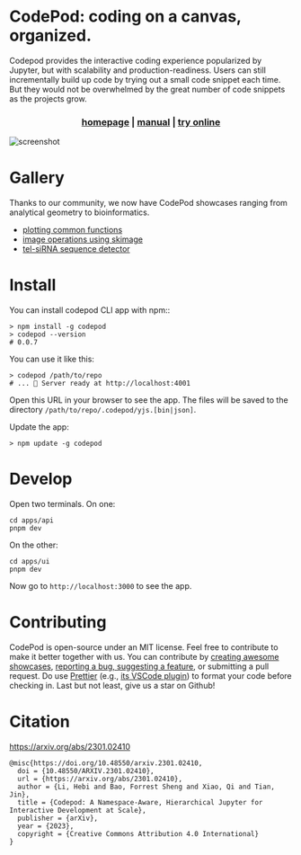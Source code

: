 # CodePod: coding on a canvas, organized.

Codepod provides the interactive coding experience popularized by Jupyter, but
with scalability and production-readiness. Users can still incrementally build
up code by trying out a small code snippet each time. But they would not be
overwhelmed by the great number of code snippets as the projects grow.

<div align="center"><h3><a href="https://codepod.io" target="_blank"> homepage</a> | 
  <a href="https://codepod.io/docs/manual/" target="_blank">manual</a> |
  <a href="https://app.codepod.io" target="_blank">try online</a>
</h3>
<!-- <a href="https://discord.gg/W4B4gQdZZS"><img src="https://dcbadge.vercel.app/api/server/W4B4gQdZZS?style=flat" /></a> -->
 </div>

![screenshot](./screenshot-canvas.png)

# Gallery

Thanks to our community, we now have CodePod showcases ranging from analytical geometry to bioinformatics.

- [plotting common functions](https://app.codepod.io/repo/2ncnioylo9abo3otdxjs)
- [image operations using skimage](https://user-images.githubusercontent.com/44469195/239033643-decbd7ae-29bb-44b9-af33-d4cb7c2bce46.png)
- [tel-siRNA sequence detector](https://app.codepod.io/repo/b94n7n00a9395xwhv1o8)

# Install

You can install codepod CLI app with npm::

```
> npm install -g codepod
> codepod --version
# 0.0.7
```

You can use it like this:

```
> codepod /path/to/repo
# ... 🚀 Server ready at http://localhost:4001
```

Open this URL in your browser to see the app. The files will be saved to the directory `/path/to/repo/.codepod/yjs.[bin|json]`.

Update the app:

```
> npm update -g codepod
```

# Develop

Open two terminals. On one:

```
cd apps/api
pnpm dev
```

On the other:

```
cd apps/ui
pnpm dev
```

Now go to `http://localhost:3000` to see the app.

# Contributing

CodePod is open-source under an MIT license. Feel free to contribute to make
it better together with us. You can contribute by [creating awesome showcases](#gallery),
[reporting a bug, suggesting a feature](https://github.com/codepod-io/codepod/issues),
or submitting a pull request.
Do use [Prettier](https://prettier.io/) (e.g., [its VSCode
plugin](https://marketplace.visualstudio.com/items?itemName=esbenp.prettier-vscode))
to format your code before checking in.
Last but not least, give us a star on Github!

# Citation

https://arxiv.org/abs/2301.02410

```
@misc{https://doi.org/10.48550/arxiv.2301.02410,
  doi = {10.48550/ARXIV.2301.02410},
  url = {https://arxiv.org/abs/2301.02410},
  author = {Li, Hebi and Bao, Forrest Sheng and Xiao, Qi and Tian, Jin},
  title = {Codepod: A Namespace-Aware, Hierarchical Jupyter for Interactive Development at Scale},
  publisher = {arXiv},
  year = {2023},
  copyright = {Creative Commons Attribution 4.0 International}
}
```
